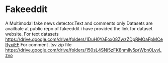 # Fakeeddit
A Multimodal fake news detector.Text and comments only
Datasets are availbale at public repo of fakeeddit i have provided the link for dataset website.
For text datasets https://drive.google.com/drive/folders/1DuH0YaEox08ZwzZDpRMOaFpMCeRyxiEF
For comment .tsv.zip file https://drive.google.com/drive/folders/150sL4SNi5zFK8nmllv5prWbn0LyvLzvo


